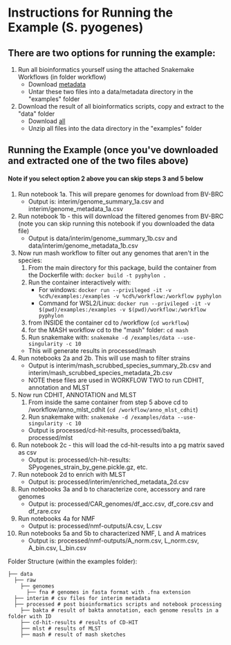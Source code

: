 

# Instructions for Running the Example (S. pyogenes)

## There are two options for running the example:
1. Run all bioinformatics yourself using the attached Snakemake Workflows (in folder workflow)
    * Download <a href="https://www.dropbox.com/s/ksvdgi8xgfx5m2r/spyogenes_metadata_summary.tar?dl=0">metadata</a>
    * Untar these two files into a data/metadata directory in the "examples" folder
1. Download the result of all bioinformatics scripts, copy and extract to the "data" folder
    * Download <a href="https://www.dropbox.com/scl/fi/fam8tnk8hhfgek3fwnn9l/SPyogenes_example_v2.tar?dl=0">all</a>
    * Unzip all files into the data directory in the "examples" folder

## Running the Example (once you've downloaded and extracted one of the two files above)
#### Note if you select option 2 above you can skip steps 3 and 5 below

1. Run notebook 1a. This will prepare genomes for download from BV-BRC
    * Output is: interim/genome_summary_1a.csv and interim/genome_metadata_1a.csv
1. Run notebook 1b - this will download the filtered genomes from BV-BRC (note you can skip running this notebook if you downloaded the data file)
    * Output is data/interim/genome_summary_1b.csv and data/interim/genome_metadata_1b.csv
1. Now run mash workflow to filter out any genomes that aren't in the species:
      1. From the main directory for this package, build the container from the Dockerfile with: `docker build -t pyphylon .`
      1. Run the container interactively with:
           - For windows: `docker run --privileged -it -v %cd%/examples:/examples -v %cd%/workflow:/workflow pyphylon`
           - Command for WSL2/Linux: `docker run --privileged -it -v $(pwd)/examples:/examples -v $(pwd)/workflow:/workflow pyphylon`
      1. from INSIDE the container cd to /workflow (`cd workflow`)
      1. for the MASH workflow cd to the "mash" folder: `cd mash`
      1. Run snakemake with: `snakemake -d /examples/data --use-singularity -c 10` 
    * This will generate results in processed/mash
1. Run notebooks 2a and 2b. This will use mash to filter strains
    * Output is interim/mash_scrubbed_species_summary_2b.csv and interim/mash_scrubbed_species_metadata_2b.csv
    * NOTE these files are used in WORKFLOW TWO to run CDHIT, annotation and MLST
1. Now run CDHIT, ANNOTATION and MLST
    1. From inside the same container from step 5 above cd to /workflow/anno_mlst_cdhit (`cd /workflow/anno_mlst_cdhit`)
    1. Run snakemake with: `snakemake -d /examples/data --use-singularity -c 10` 
    * Output is processed/cd-hit-results, processed/bakta, processed/mlst
1. Run notebook 2c - this will load the cd-hit-results into a pg matrix saved as csv
    - Output is: processed/ch-hit-results: SPyogenes_strain_by_gene.pickle.gz, etc.
1. Run notebook 2d to enrich with MLST
    - Output is: processed/interim/enriched_metadata_2d.csv
1. Run notebooks 3a and b to characterize core, accessory and rare genomes
    - Output is: processed/CAR_genomes/df_acc.csv, df_core.csv and df_rare.csv
1. Run notebooks 4a for NMF
    - Output is: processed/nmf-outputs/A.csv, L.csv
1. Run notebooks 5a and 5b to characterized NMF, L and A matrices
    - Output is: processed/nmf-outputs/A_norm.csv, L_norm.csv, A_bin.csv, L_bin.csv



Folder Structure (within the examples folder):
```
├── data
  ├── raw
    ├── genomes
      ├── fna # genomes in fasta format with .fna extension
  ├── interim # csv files for interim metadata
  ├── processed # post bioinformatics scripts and notebook processing
    ├── bakta # result of bakta annotation, each genome results in a folder with ID
    ├── cd-hit-results # results of CD-HIT
    ├── mlst # results of MLST
    ├── mash # result of mash sketches

```
